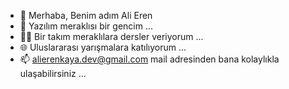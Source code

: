- 👋 Merhaba, Benim adım Ali Eren
- 👀 Yazılım meraklısı bir gencim ...
- 🧑‍🏫 Bir takım meraklılara dersler veriyorum ...
- 🌐 Uluslararası yarışmalara katılıyorum ...
- 📫 alierenkaya.dev@gmail.com mail adresinden bana kolaylıkla ulaşabilirsiniz ...

<!---
Paylaşacak olduğum Repo lara bakmayı ihmal etmeyin 😃 işinize yarayacak bir takım çalışmaların olacağına eminim...
--->
